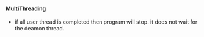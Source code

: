 #### MultiThreading

- if all user thread is completed then program will stop. it does not wait for the deamon thread.